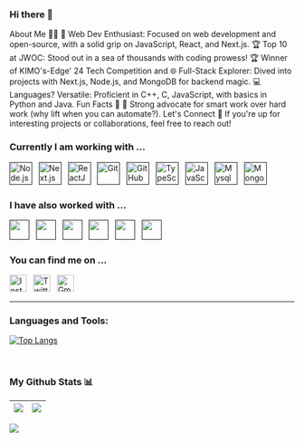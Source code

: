 ### Hi there 👋
About Me 👨‍💻
🌱 Web Dev Enthusiast: Focused on web development and open-source, with a solid grip on JavaScript, React, and Next.js.
🏆 Top 10 at JWOC: Stood out in a sea of thousands with coding prowess!
🏆 Winner of KIMO's-Edge' 24 Tech Competition and
🌐 Full-Stack Explorer: Dived into projects with Next.js, Node.js, and MongoDB for backend magic.
💻 Languages? Versatile: Proficient in C++, C, JavaScript, with basics in Python and Java.
Fun Facts 🎉
💬 Strong advocate for smart work over hard work (why lift when you can automate?).
Let's Connect 🚀
If you're up for interesting projects or collaborations, feel free to reach out!

### Currently I am working with ... 

<a href="" target="_blank" title="Node.js" rel="noreferrer"><img src="https://www.vectorlogo.zone/logos/nodejs/nodejs-icon.svg" alt="Node.js" width="40" height="40"/></a>&nbsp;&nbsp;
<a href="" target="_blank" title="Next.js" rel="noreferrer"><img src="https://cdn.worldvectorlogo.com/logos/next-js.svg" alt="Next.js" width="40" height="40"/></a>&nbsp;&nbsp;
<a href="" target="_blank" title="ReactJS" rel="noreferrer"><img src="https://www.vectorlogo.zone/logos/reactjs/reactjs-icon.svg" alt="ReactJS" width="40" height="40"/></a>&nbsp;&nbsp;
<a href="" target="_blank" title="Git" rel="noreferrer"><img src="https://www.vectorlogo.zone/logos/git-scm/git-scm-icon.svg" alt="Git" width="40" height="40"/></a>&nbsp;&nbsp;
<a href="" target="_blank" title="GitHub" rel="noreferrer"><img src="https://www.vectorlogo.zone/logos/github/github-tile.svg" alt="GitHub" width="40" height="40"/></a>&nbsp;&nbsp;
<a href="" target="_blank" title="TypeScript" rel="noreferrer"><img src="https://www.vectorlogo.zone/logos/typescriptlang/typescriptlang-icon.svg" alt="TypeScript" width="40" height="40"/></a>&nbsp;&nbsp;
<a href="" target="_blank" title="JavaScript" rel="noreferrer"><img src="https://www.freepnglogos.com/uploads/javascript-png/javascript-vector-logo-yellow-png-transparent-javascript-vector-12.png" alt="JavaScript" width="40" height="40"/></a>&nbsp;&nbsp;
<a href="" target="_blank" title="Mysql" rel="noreferrer"><img src="https://www.vectorlogo.zone/logos/mysql/mysql-official.svg" alt="Mysql" width="40" height="40"/></a>&nbsp;&nbsp;
<a href="" target="_blank" title="MongoDB" rel="noreferrer"><img src="https://www.vectorlogo.zone/logos/mongodb/mongodb-icon.svg" alt="Mongo" width="40" height="40"/></a>&nbsp;&nbsp;


### I have also worked with ...

<a href="" title="Java" target="_blank" rel="noreferrer"><img src="https://www.vectorlogo.zone/logos/java/java-icon.svg" alt="" width="35" height="35"/></a>&nbsp;&nbsp;
<a href="" title="C" target="_blank" rel="noreferrer"><img src="https://upload.wikimedia.org/wikipedia/commons/1/19/C_Logo.png" alt="" width="35" height="35"/></a>&nbsp;&nbsp;
<a href="" title="C++" target="_blank" rel="noreferrer"><img src="https://upload.wikimedia.org/wikipedia/commons/thumb/1/18/ISO_C%2B%2B_Logo.svg/1822px-ISO_C%2B%2B_Logo.svg.png" alt="" width="35" height="35"/></a>&nbsp;&nbsp;
<a href="" title="HTML" target="_blank" rel="noreferrer"><img src="https://www.vectorlogo.zone/logos/w3_html5/w3_html5-icon.svg" alt="" width="35" height="35"/></a>&nbsp;&nbsp;
<a href="" title="CSS" target="_blank" rel="noreferrer"><img src="https://www.vectorlogo.zone/logos/w3_css/w3_css-icon.svg" alt="" width="35" height="35"/></a>&nbsp;&nbsp;
<a href="" title="PostgreSQL" target="_blank" rel="noreferrer"><img src="https://www.vectorlogo.zone/logos/postgresql/postgresql-icon.svg" alt="" width="35" height="35"/></a>&nbsp;&nbsp;
<!-- <a href="" title="Kubernetes" target="_blank" rel="noreferrer"><img src="https://www.vectorlogo.zone/logos/kubernetes/kubernetes-icon.svg" alt="" width="30" height="30"/></a>&nbsp;&nbsp;


### I post actively 

<a href="https://www.linkedin.com/in/princivershwal/" title="princivershwal" target="_blank" rel="noreferrer"><img src="https://www.vectorlogo.zone/logos/linkedin/linkedin-tile.svg" alt="LinkedIn" width="30" height="30"/></a>&nbsp;&nbsp;
<a href="https://www.instagram.com/shecodingaddict/" title="shecodingaddict" target="_blank" rel="noreferrer"><img src="https://www.vectorlogo.zone/logos/instagram/instagram-icon.svg" alt="Instagram" width="30" height="30"/></a>
-->
### You can find me on ...

<a href="https://www.instagram.com/ramith_kulal/" title="ramith" target="_blank" rel="noreferrer"><img src="https://www.vectorlogo.zone/logos/instagram/instagram-icon.svg" alt="Instagram" width="30" height="30"/></a>&nbsp;&nbsp;
<a href="https://twitter.com/ramith_kulal" target="_blank" title="ramith" rel="noreferrer"><img src="https://www.vectorlogo.zone/logos/twitter/twitter-tile.svg" alt="Twitter" width="30" height="30"/></a>&nbsp;&nbsp;
<a href="mailto:ramithnr1234@gmail.com" target="_blank" title="mailto:ramithnr1234@gmail.com" rel="noreferrer"><img src="https://www.vectorlogo.zone/logos/gmail/gmail-tile.svg" alt="Gmail" width="30" height="30"/></a>


---

### Languages and Tools:

[![Top Langs](https://github-readme-stats.vercel.app/api/top-langs/?username=ramith-kulal&layout=compact&text_color=daf7dc&bg_color=151515)](https://github.com/ramith-kulal/github-readme-stats)






<br />




### My Github Stats 📊

|<img src="https://github-readme-stats.vercel.app/api?username=ramith-kulal&&show_icons=true&count_private=true&include_all_commits=true&&theme=tokyonight"/>|<img src="https://github-readme-streak-stats.herokuapp.com/?user=ramith-kulal&count_private=true&include_all_commits=true&&theme=tokyonight"/>|
|---|---|



[![](https://visitcount.itsvg.in/api?id=ramith-kulal&icon=0&color=0)](https://visitcount.itsvg.in)
